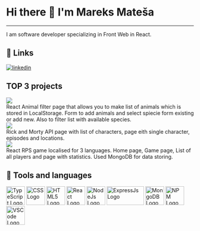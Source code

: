 # Hi there 👋 I'm Mareks Mateša
---
I am software developer specializing in Front Web in React.

## 🔗 Links
[![linkedin](https://img.shields.io/badge/LinkedIn-0077B5?style=for-the-badge&logo=linkedin&logoColor=white)](www.linkedin.com/in/mareksmatesa)

## TOP 3 projects
[![](https://img.shields.io/badge/Project-1-red?style=for-the-badge&logo=github)](https://github.com/MrMarex/CodelexHW/tree/main/Redux-Toolkit-LocalStorage/animal-filter)<br />
React Animal filter page that allows you to make list of animals which is stored in LocalStorage. Form to add animals and select spiecie form existing or add new. Also to filter list with available species.<br />
[![](https://img.shields.io/badge/Project-2-red?style=for-the-badge&logo=github)](https://github.com/MrMarex/CodelexHW/tree/main/Rick-and-Morty-React)<br />
Rick and Morty API page with list of characters, page eith single character, episodes and locations.<br />
[![](https://img.shields.io/badge/Project-3-red?style=for-the-badge&logo=github)](https://github.com/MrMarex/CodelexHW/tree/main/Rock-Paper-Scissors)<br />
React RPS game localised for 3 languages. Home page, Game page, List of all players and page with statistics. Used MongoDB for data storing.<br />

## 🧰 Tools and languages
<img src="https://cdn-icons-png.flaticon.com/512/919/919832.png" alt="TypeScript Logo" width="50" height="50"/> <img src="https://cdn.worldvectorlogo.com/logos/css3.svg" alt="CSS Logo" width="50" height="50"/> <img src="https://upload.wikimedia.org/wikipedia/commons/thumb/6/61/HTML5_logo_and_wordmark.svg/512px-HTML5_logo_and_wordmark.svg.png?20170517184425" alt="HTML5 Logo" width="50" height="50"/> <img src="https://upload.wikimedia.org/wikipedia/commons/thumb/a/a7/React-icon.svg/2300px-React-icon.svg.png" alt="React Logo" width="50" height="50"/> <img src="https://banner2.cleanpng.com/20180425/jrw/kisspng-node-js-javascript-web-application-express-js-comp-5ae0f84e2a4242.1423638015246930701731.jpg" alt="NodeJs Logo" width="50" height="50"/> <img src="https://upload.wikimedia.org/wikipedia/commons/6/64/Expressjs.png" alt="ExpressJs Logo" width="100" height="50"/> <img src="https://www.pngall.com/wp-content/uploads/13/Mongodb-PNG-Image-HD.png" alt="MongoDB Logo" width="50" height="50"/> <img src="https://cdn.iconscout.com/icon/free/png-256/npm-3521612-2945056.png" alt="NPM Logo" width="50" height="50"/> <img src="https://upload.wikimedia.org/wikipedia/commons/thumb/9/9a/Visual_Studio_Code_1.35_icon.svg/2048px-Visual_Studio_Code_1.35_icon.svg.png" alt="VSCode Logo" width="50" height="50"/>

<!--
**MrMarex/MrMarex** is a ✨ _special_ ✨ repository because its `README.md` (this file) appears on your GitHub profile.

Here are some ideas to get you started:

- 🔭 I’m currently working on ...
- 🌱 I’m currently learning ...
- 👯 I’m looking to collaborate on ...
- 🤔 I’m looking for help with ...
- 💬 Ask me about ...
- 📫 How to reach me: ...
- 😄 Pronouns: ...
- ⚡ Fun fact: ...
-->
